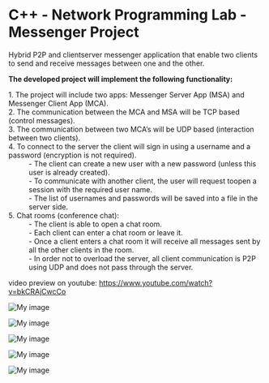 # C++ - Network Programming Lab - Messenger Project 

Hybrid P2P and clientserver messenger application that enable two clients to send and receive messages between one and the other.<p>
<b>The developed project will implement the following functionality:</b><p>

<dl>
  <dt>1. The project will include two apps: Messenger Server App (MSA) and Messenger Client App (MCA).</dt>
  <dt>2. The communication between the MCA and MSA will be TCP based (control messages).</dt>
  <dt>3. The communication between two MCA’s will be UDP based (interaction between two clients).</dt>
  <dt>4. To connect to the server the client will sign in using a username and a password (encryption is not required).</dt>
  <dd>- The client can create a new user with a new password (unless this user is already created).</dd>
  <dd>- To communicate with another client, the user will request toopen a session with the required user name.</dd>
  <dd>- The list of usernames and passwords will be saved into a file in the server side.</dd>
  <dt>5. Chat rooms (conference chat):</dt>
  <dd>- The client is able to open a chat room.</dd>
  <dd>- Each client can enter a chat room or leave it.</dd>
  <dd>- Once a client enters a chat room it will receive all messages sent by all the other clients in the room.</dd>
  <dd>- In order not to overload the server, all client communication is P2P using UDP and does not pass through the server.</dd>
</dl>

video preview on youtube:  https://www.youtube.com/watch?v=bkCRAjCwcCo

![My image](http://imageshack.com/a/img921/738/REAyvj.jpg)

![My image](http://imageshack.com/a/img923/6629/nwJsY8.jpg)

![My image](http://imageshack.com/a/img924/2093/s5z6eS.jpg)

![My image](http://imageshack.com/a/img923/2961/yXl7TW.jpg)

![My image](http://imageshack.com/a/img923/1921/xGCh5x.jpg)
